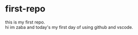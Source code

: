 # first-repo
this is my first repo.
<br>
hi im zaba and today's my first day of using github and vscode.
